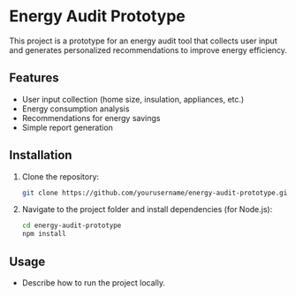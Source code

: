 # Energy Audit Prototype

This project is a prototype for an energy audit tool that collects user input and generates personalized recommendations to improve energy efficiency.

## Features
- User input collection (home size, insulation, appliances, etc.)
- Energy consumption analysis
- Recommendations for energy savings
- Simple report generation

## Installation

1. Clone the repository:
   ```bash
   git clone https://github.com/yourusername/energy-audit-prototype.git
   ```

2. Navigate to the project folder and install dependencies (for Node.js):
   ```bash
   cd energy-audit-prototype
   npm install
   ```

## Usage
- Describe how to run the project locally.
